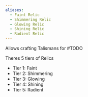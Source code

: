 ```yaml
---
aliases:
  - Faint Relic
  - Shimmering Relic
  - Glowing Relic
  - Shining Relic
  - Radient Relic
---
```


Allows crafting Talismans for #TODO

Theres 5 tiers of Relics

- Tier 1: Faint
- Tier 2: Shimmering
- Tier 3: Glowing
- Tier 4: Shining
- Tier 5: Radient
